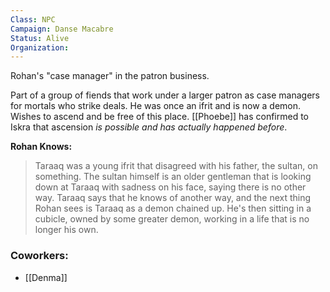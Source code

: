 ```yaml
---
Class: NPC
Campaign: Danse Macabre
Status: Alive
Organization:
---
```

Rohan's "case manager" in the patron business.

Part of a group of fiends that work under a larger patron as case managers for mortals who strike deals. He was once an ifrit and is now a demon. Wishes to ascend and be free of this place. [[Phoebe]] has confirmed to Iskra that ascension *is possible and has actually happened before*.

**Rohan Knows:**
>Taraaq was a young ifrit that disagreed with his father, the sultan, on something. The sultan himself is an older gentleman that is looking down at Taraaq with sadness on his face, saying there is no other way. Taraaq says that he knows of another way, and the next thing Rohan sees is Taraaq as a demon chained up. He's then sitting in a cubicle, owned by some greater demon, working in a life that is no longer his own.

### Coworkers:

- [[Denma]]